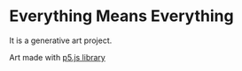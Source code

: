 # Everything Means Everything

It is a generative art project.

Art made with [p5.js library](https://p5js.org)
